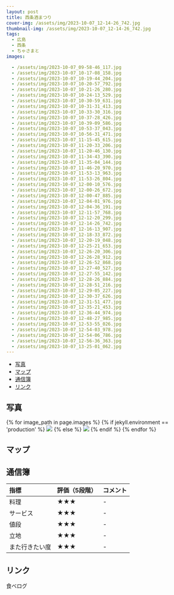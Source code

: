 ```yaml
---
layout: post
title: 西条酒まつり
cover-img: /assets/img/2023-10-07_12-14-26_742.jpg
thumbnail-img: /assets/img/2023-10-07_12-14-26_742.jpg
tags:
  - 広島
  - 西条
  - ちゃさまと
images:  

  - /assets/img/2023-10-07_09-58-46_117.jpg
  - /assets/img/2023-10-07_10-17-08_158.jpg
  - /assets/img/2023-10-07_10-19-44_204.jpg
  - /assets/img/2023-10-07_10-20-57_792.jpg
  - /assets/img/2023-10-07_10-21-26_280.jpg
  - /assets/img/2023-10-07_10-24-13_529.jpg
  - /assets/img/2023-10-07_10-30-59_631.jpg
  - /assets/img/2023-10-07_10-31-31_413.jpg
  - /assets/img/2023-10-07_10-33-30_316.jpg
  - /assets/img/2023-10-07_10-37-28_426.jpg
  - /assets/img/2023-10-07_10-39-09_586.jpg
  - /assets/img/2023-10-07_10-53-37_043.jpg
  - /assets/img/2023-10-07_10-56-31_471.jpg
  - /assets/img/2023-10-07_11-15-45_615.jpg
  - /assets/img/2023-10-07_11-20-33_206.jpg
  - /assets/img/2023-10-07_11-20-46_130.jpg
  - /assets/img/2023-10-07_11-34-43_390.jpg
  - /assets/img/2023-10-07_11-35-04_144.jpg
  - /assets/img/2023-10-07_11-46-20_970.jpg
  - /assets/img/2023-10-07_11-53-13_963.jpg
  - /assets/img/2023-10-07_11-53-26_804.jpg
  - /assets/img/2023-10-07_12-00-10_576.jpg
  - /assets/img/2023-10-07_12-00-26_672.jpg
  - /assets/img/2023-10-07_12-00-47_885.jpg
  - /assets/img/2023-10-07_12-04-01_976.jpg
  - /assets/img/2023-10-07_12-04-36_191.jpg
  - /assets/img/2023-10-07_12-11-57_768.jpg
  - /assets/img/2023-10-07_12-12-20_299.jpg
  - /assets/img/2023-10-07_12-14-26_742.jpg
  - /assets/img/2023-10-07_12-16-13_907.jpg
  - /assets/img/2023-10-07_12-18-33_872.jpg
  - /assets/img/2023-10-07_12-20-19_048.jpg
  - /assets/img/2023-10-07_12-25-21_653.jpg
  - /assets/img/2023-10-07_12-26-20_306.jpg
  - /assets/img/2023-10-07_12-26-28_912.jpg
  - /assets/img/2023-10-07_12-26-52_868.jpg
  - /assets/img/2023-10-07_12-27-40_527.jpg
  - /assets/img/2023-10-07_12-27-55_142.jpg
  - /assets/img/2023-10-07_12-28-26_884.jpg
  - /assets/img/2023-10-07_12-28-51_216.jpg
  - /assets/img/2023-10-07_12-29-05_227.jpg
  - /assets/img/2023-10-07_12-30-37_626.jpg
  - /assets/img/2023-10-07_12-31-51_477.jpg
  - /assets/img/2023-10-07_12-35-21_453.jpg
  - /assets/img/2023-10-07_12-36-44_974.jpg
  - /assets/img/2023-10-07_12-48-27_985.jpg
  - /assets/img/2023-10-07_12-53-55_026.jpg
  - /assets/img/2023-10-07_12-54-03_978.jpg
  - /assets/img/2023-10-07_12-54-06_786.jpg
  - /assets/img/2023-10-07_12-56-36_363.jpg
  - /assets/img/2023-10-07_13-25-01_062.jpg
---
```




<!-- TOC -->

- [写真](#写真)
- [マップ](#マップ)
- [通信簿](#通信簿)
- [リンク](#リンク)

<!-- /TOC -->

## 写真

{% for image_path in page.images %}
{% if jekyll.environment == 'production' %}
<img src="https://raw.githubusercontent.com/taira1117/fukuyama_izakaya/master/{{ image_path }}">
{% else %}
<img src="{{ image_path }}">
{% endif %}
{% endfor %}

## マップ


## 通信簿

| 指標 | 評価（5段階） | コメント |
| :------ |:--- | :--- |
| 料理 | ★★★ | - |
| サービス | ★★★ | - |
| 値段 | ★★★ | - |
| 立地 | ★★★ | - |
| また行きたい度 | ★★★ | - |

## リンク

食べログ